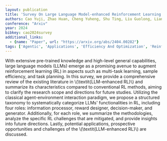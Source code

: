```yaml
---
layout: publication
title: 'Survey On Large Language Model-enhanced Reinforcement Learning: Concept, Taxonomy, And Methods'
authors: Cao Yuji, Zhao Huan, Cheng Yuheng, Shu Ting, Liu Guolong, Liang Gaoqi, Zhao Junhua, Li Yun
conference: "Arxiv"
year: 2024
bibkey: cao2024survey
additional_links:
  - {name: "Paper", url: "https://arxiv.org/abs/2404.00282"}
tags: ['Agentic', 'Applications', 'Efficiency And Optimization', 'Reinforcement Learning', 'Survey Paper']
---
```

With extensive pre-trained knowledge and high-level general capabilities, large language models (LLMs) emerge as a promising avenue to augment reinforcement learning (RL) in aspects such as multi-task learning, sample efficiency, and task planning. In this survey, we provide a comprehensive review of the existing literature in \\(\textit{LLM-enhanced RL}\\) and summarize its characteristics compared to conventional RL methods, aiming to clarify the research scope and directions for future studies. Utilizing the classical agent-environment interaction paradigm, we propose a structured taxonomy to systematically categorize LLMs' functionalities in RL, including four roles: information processor, reward designer, decision-maker, and generator. Additionally, for each role, we summarize the methodologies, analyze the specific RL challenges that are mitigated, and provide insights into future directions. Lastly, potential applications, prospective opportunities and challenges of the \\(\textit{LLM-enhanced RL}\\) are discussed.
